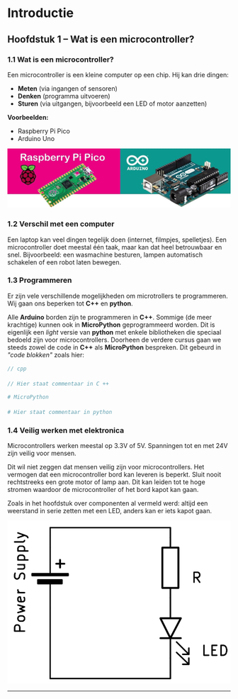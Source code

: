 # Introductie

## Hoofdstuk 1 – Wat is een microcontroller?

### 1.1 Wat is een microcontroller?
Een microcontroller is een kleine computer op een chip. Hij kan drie dingen:

- **Meten** (via ingangen of sensoren)
- **Denken** (programma uitvoeren)
- **Sturen** (via uitgangen, bijvoorbeeld een LED of motor aanzetten)

 **Voorbeelden:**

- Raspberry Pi Pico
- Arduino Uno

![Foto van Raspberry Pi Pico en Arduino UNO naast elkaar](img/pico_arduino.jpg)

### 1.2 Verschil met een computer
Een laptop kan veel dingen tegelijk doen (internet, filmpjes, spelletjes).
Een microcontroller doet meestal één taak, maar kan dat heel betrouwbaar en snel.
Bijvoorbeeld: een wasmachine besturen, lampen automatisch schakelen of een robot laten bewegen.

### 1.3 Programmeren

Er zijn vele verschillende mogelijkheden om microtrollers te programmeren. Wij gaan ons beperken tot **C++** en **python**.

Alle **Arduino** borden zijn te programmeren in **C++**. Sommige (de meer krachtige) kunnen ook in **MicroPython** geprogrammeerd worden. Dit is eigenlijk een *light* versie van **python** met enkele bibliotheken die speciaal bedoeld zijn voor microcontrollers. Doorheen de verdere cursus gaan we steeds zowel de code in **C++** als **MicroPython** bespreken. Dit gebeurd in *"code blokken"* zoals hier:

```cpp
// cpp

// Hier staat commentaar in C ++
```

```python
# MicroPython

# Hier staat commentaar in python
```

### 1.4 Veilig werken met elektronica
Microcontrollers werken meestal op 3.3V of 5V. Spanningen tot en met 24V zijn veilig voor mensen.

Dit wil niet zeggen dat mensen veilig zijn voor microcontrollers.
Het vermogen dat een microcontroller bord kan leveren is beperkt. Sluit nooit rechtstreeks een grote motor of lamp aan. Dit kan leiden tot te hoge stromen waardoor de microcontroller of het bord kapot kan gaan.

Zoals in het hoofdstuk over componenten al vermeld werd: altijd een weerstand in serie zetten met een LED, anders kan er iets kapot gaan.

![Schema van LED met serieweerstand](img/ac_source_led_res.png)

---

